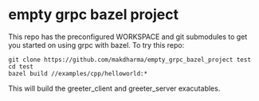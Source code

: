 # empty grpc bazel project
This repo has the preconfigured WORKSPACE and git submodules to get you started on using grpc with bazel.
To try this repo:
```
git clone https://github.com/makdharma/empty_grpc_bazel_project test
cd test
bazel build //examples/cpp/helloworld:*
```
This will build the greeter_client and greeter_server exacutables.
